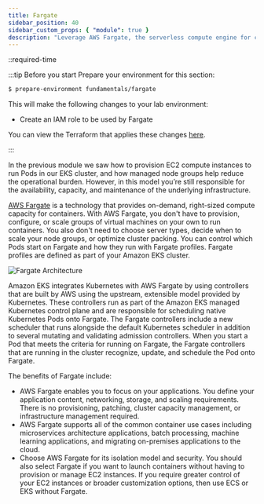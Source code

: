 ```yaml
---
title: Fargate
sidebar_position: 40
sidebar_custom_props: { "module": true }
description: "Leverage AWS Fargate, the serverless compute engine for containers, with Amazon Elastic Kubernetes Service."
---
```


::required-time

:::tip Before you start
Prepare your environment for this section:

```bash timeout=400 wait=30
$ prepare-environment fundamentals/fargate
```

This will make the following changes to your lab environment:

- Create an IAM role to be used by Fargate

You can view the Terraform that applies these changes [here](https://github.com/VAR::MANIFESTS_OWNER/VAR::MANIFESTS_REPOSITORY/tree/VAR::MANIFESTS_REF/manifests/modules/fundamentals/fargate/.workshop/terraform).

:::

In the previous module we saw how to provision EC2 compute instances to run Pods in our EKS cluster, and how managed node groups help reduce the operational burden. However, in this model you’re still responsible for the availability, capacity, and maintenance of the underlying infrastructure.

[AWS Fargate](https://aws.amazon.com/fargate/) is a technology that provides on-demand, right-sized compute capacity for containers. With AWS Fargate, you don't have to provision, configure, or scale groups of virtual machines on your own to run containers. You also don't need to choose server types, decide when to scale your node groups, or optimize cluster packing. You can control which Pods start on Fargate and how they run with Fargate profiles. Fargate profiles are defined as part of your Amazon EKS cluster.

![Fargate Architecture](./assets/fargate.png)

Amazon EKS integrates Kubernetes with AWS Fargate by using controllers that are built by AWS using the upstream, extensible model provided by Kubernetes. These controllers run as part of the Amazon EKS managed Kubernetes control plane and are responsible for scheduling native Kubernetes Pods onto Fargate. The Fargate controllers include a new scheduler that runs alongside the default Kubernetes scheduler in addition to several mutating and validating admission controllers. When you start a Pod that meets the criteria for running on Fargate, the Fargate controllers that are running in the cluster recognize, update, and schedule the Pod onto Fargate.

The benefits of Fargate include:

- AWS Fargate enables you to focus on your applications. You define your application content, networking, storage, and scaling requirements. There is no provisioning, patching, cluster capacity management, or infrastructure management required.
- AWS Fargate supports all of the common container use cases including microservices architecture applications, batch processing, machine learning applications, and migrating on-premises applications to the cloud.
- Choose AWS Fargate for its isolation model and security. You should also select Fargate if you want to launch containers without having to provision or manage EC2 instances. If you require greater control of your EC2 instances or broader customization options, then use ECS or EKS without Fargate.
